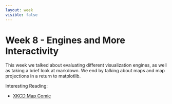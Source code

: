 ```yaml
---
layout: week
visible: false
---
```


# Week 8 - Engines and More Interactivity

This week we talked about evaluating different visualization engines, as well
as taking a brief look at markdown.  We end by talking about maps and map
projections in a return to matplotlib.

Interesting Reading:

 * [XKCD Map Comic](https://xkcd.com/977)

